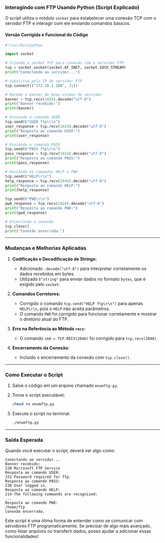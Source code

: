 ### **Interagindo com FTP Usando Python (Script Explicado)**

O script utiliza o módulo `socket` para estabelecer uma conexão TCP com o servidor FTP e interagir com ele enviando comandos básicos.

#### **Versão Corrigida e Funcional do Código**

```python
#!/usr/bin/python

import socket

# Criando o socket TCP para conexão com o servidor FTP
tcp = socket.socket(socket.AF_INET, socket.SOCK_STREAM)
print("Conectando ao servidor...")

# Substitua pelo IP do servidor FTP
tcp.connect(("172.16.1.108", 21))

# Recebe o banner de boas-vindas do servidor
banner = tcp.recv(1024).decode("utf-8")
print("Banner recebido:")
print(banner)

# Enviando o comando USER
tcp.send(b"USER ftp\r\n")
user_response = tcp.recv(1024).decode("utf-8")
print("Resposta ao comando USER:")
print(user_response)

# Enviando o comando PASS
tcp.send(b"PASS ftp\r\n")
pass_response = tcp.recv(1024).decode("utf-8")
print("Resposta ao comando PASS:")
print(pass_response)

# Enviando os comandos HELP e PWD
tcp.send(b"HELP\r\n")
help_response = tcp.recv(2048).decode("utf-8")
print("Resposta ao comando HELP:")
print(help_response)

tcp.send(b"PWD\r\n")
pwd_response = tcp.recv(1024).decode("utf-8")
print("Resposta ao comando PWD:")
print(pwd_response)

# Encerrando a conexão
tcp.close()
print("Conexão encerrada.")
```

---

### **Mudanças e Melhorias Aplicadas**

1. **Codificação e Decodificação de Strings:**
    
    - Adicionado `.decode("utf-8")` para interpretar corretamente os dados recebidos em bytes.
    - Utilizado `b"string"` para enviar dados no formato `bytes`, que é exigido pelo `socket`.
2. **Comandos Corretores:**
    
    - Corrigido o comando `tcp.send("HELP ftp\r\n")` para apenas `HELP\r\n`, pois o `HELP` não aceita parâmetros.
    - O comando `PWD` foi corrigido para funcionar corretamente e mostrar o diretório atual do FTP.
3. **Erro na Referência ao Método `recv`:**
    
    - O comando `cmd = TCP.RECV(2048)` foi corrigido para `tcp.recv(2048)`.
4. **Encerramento da Conexão:**
    
    - Incluído o encerramento da conexão com `tcp.close()`.

---

### **Como Executar o Script**

1. Salve o código em um arquivo chamado `enumftp.py`.
2. Torne o script executável:
    
    ```bash
    chmod +x enumftp.py
    ```
    
3. Execute o script no terminal:
    
    ```bash
    ./enumftp.py
    ```
    

---

### **Saída Esperada**

Quando você executar o script, deverá ver algo como:

```plaintext
Conectando ao servidor...
Banner recebido:
220 Microsoft FTP Service
Resposta ao comando USER:
331 Password required for ftp.
Resposta ao comando PASS:
230 User logged in.
Resposta ao comando HELP:
214-The following commands are recognized:
...
Resposta ao comando PWD:
/home/ftp
Conexão encerrada.
```

Este script é uma ótima forma de entender como se comunicar com servidores FTP programaticamente. Se precisar de algo mais avançado, como listar arquivos ou transferir dados, posso ajudar a adicionar essas funcionalidades!